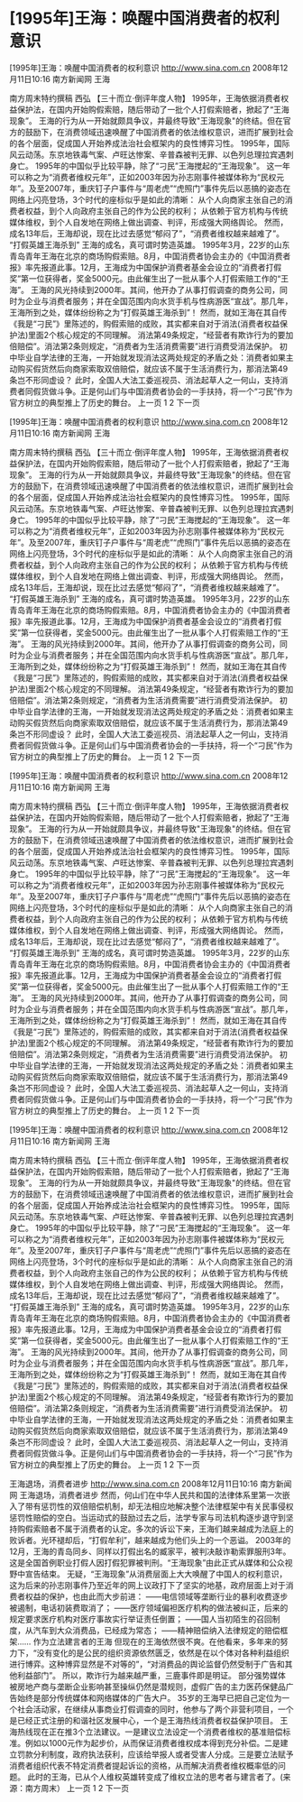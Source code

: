 # [1995年]王海：唤醒中国消费者的权利意识

[1995年]王海：唤醒中国消费者的权利意识
http://www.sina.com.cn  2008年12月11日10:16   南方新闻网
王海

南方周末特约撰稿 西弘
【三十而立·倒评年度人物】
1995年，王海依据消费者权益保护法，在国内开始购假索赔，随后带动了一批个人打假索赔者，掀起了“王海现象”。
王海的行为从一开始就颇具争议，并最终导致"王海现象"的终结。但在官方的鼓励下，在消费领域迅速唤醒了中国消费者的依法维权意识，进而扩展到社会的各个层面，促成国人开始养成法治社会框架内的良性博弈习性。
1995年，国际风云动荡。东京地铁毒气案、卢旺达惨案、辛普森被判无罪、以色列总理拉宾遇刺身亡。
1995年的中国似乎比较平静，除了“刁民”王海搅起的“王海现象”。
这一年可以称之为“消费者维权元年”，正如2003年因为孙志刚事件被媒体称为“民权元年”。及至2007年，重庆钉子户事件与“周老虎”“虎照门”事件先后以恶搞的姿态在网络上闪亮登场，3个时代的座标似乎是如此的清晰：
从个人向商家主张自己的消费者权益，到个人向政府主张自己的作为公民的权利；
从依赖于官方机构与传统媒体维权，到个人自发地在网络上做出调查、判评，形成强大网络舆论。
然而，成名13年后，王海却说，现在比过去感觉“郁闷了”，“消费者维权越来越难了”。
“打假英雄王海杀到”
王海的成名，真可谓时势造英雄。
1995年3月，22岁的山东青岛青年王海在北京的商场购假索赔。8月，中国消费者协会主办的《中国消费者报》率先报道此事。12月，王海成为中国保护消费者基金会设立的“消费者打假奖”第一位获得者，奖金5000元。由此催生出了一批从事个人打假索赔工作的“王海”。
王海的风光持续到2000年。其间，他开办了从事打假调查的商务公司，同时为企业与消费者服务；并在全国范围内向水货手机与性病游医“宣战”。那几年，王海所到之处，媒体纷纷称之为“打假英雄王海杀到”！
然而，就如王海在其自传《我是“刁民”》里陈述的，购假索赔的成败，其实都来自对于消法(消费者权益保护法)里面2个核心规定的不同理解。
消法第49条规定，“经营者有欺诈行为的要加倍赔偿”。消法第2条则规定，“消费者为生活消费需要”进行消费受消法保护。
初中毕业自学法律的王海，一开始就发现消法这两处规定的矛盾之处：消费者如果主动购买假货然后向商家索取双倍赔偿，就应该不属于生活消费行为，那消法第49条岂不形同虚设？
此时，全国人大法工委巡视员、消法起草人之一何山，支持消费者同假货做斗争。正是何山们与中国消费者协会的一手扶持，将一个“刁民”作为官方树立的典型推上了历史的舞台。
上一页
1
2
下一页

[1995年]王海：唤醒中国消费者的权利意识
http://www.sina.com.cn  2008年12月11日10:16   南方新闻网
王海

南方周末特约撰稿 西弘
【三十而立·倒评年度人物】
1995年，王海依据消费者权益保护法，在国内开始购假索赔，随后带动了一批个人打假索赔者，掀起了“王海现象”。
王海的行为从一开始就颇具争议，并最终导致"王海现象"的终结。但在官方的鼓励下，在消费领域迅速唤醒了中国消费者的依法维权意识，进而扩展到社会的各个层面，促成国人开始养成法治社会框架内的良性博弈习性。
1995年，国际风云动荡。东京地铁毒气案、卢旺达惨案、辛普森被判无罪、以色列总理拉宾遇刺身亡。
1995年的中国似乎比较平静，除了“刁民”王海搅起的“王海现象”。
这一年可以称之为“消费者维权元年”，正如2003年因为孙志刚事件被媒体称为“民权元年”。及至2007年，重庆钉子户事件与“周老虎”“虎照门”事件先后以恶搞的姿态在网络上闪亮登场，3个时代的座标似乎是如此的清晰：
从个人向商家主张自己的消费者权益，到个人向政府主张自己的作为公民的权利；
从依赖于官方机构与传统媒体维权，到个人自发地在网络上做出调查、判评，形成强大网络舆论。
然而，成名13年后，王海却说，现在比过去感觉“郁闷了”，“消费者维权越来越难了”。
“打假英雄王海杀到”
王海的成名，真可谓时势造英雄。
1995年3月，22岁的山东青岛青年王海在北京的商场购假索赔。8月，中国消费者协会主办的《中国消费者报》率先报道此事。12月，王海成为中国保护消费者基金会设立的“消费者打假奖”第一位获得者，奖金5000元。由此催生出了一批从事个人打假索赔工作的“王海”。
王海的风光持续到2000年。其间，他开办了从事打假调查的商务公司，同时为企业与消费者服务；并在全国范围内向水货手机与性病游医“宣战”。那几年，王海所到之处，媒体纷纷称之为“打假英雄王海杀到”！
然而，就如王海在其自传《我是“刁民”》里陈述的，购假索赔的成败，其实都来自对于消法(消费者权益保护法)里面2个核心规定的不同理解。
消法第49条规定，“经营者有欺诈行为的要加倍赔偿”。消法第2条则规定，“消费者为生活消费需要”进行消费受消法保护。
初中毕业自学法律的王海，一开始就发现消法这两处规定的矛盾之处：消费者如果主动购买假货然后向商家索取双倍赔偿，就应该不属于生活消费行为，那消法第49条岂不形同虚设？
此时，全国人大法工委巡视员、消法起草人之一何山，支持消费者同假货做斗争。正是何山们与中国消费者协会的一手扶持，将一个“刁民”作为官方树立的典型推上了历史的舞台。
上一页
1
2
下一页

[1995年]王海：唤醒中国消费者的权利意识
http://www.sina.com.cn  2008年12月11日10:16   南方新闻网
王海

南方周末特约撰稿 西弘
【三十而立·倒评年度人物】
1995年，王海依据消费者权益保护法，在国内开始购假索赔，随后带动了一批个人打假索赔者，掀起了“王海现象”。
王海的行为从一开始就颇具争议，并最终导致"王海现象"的终结。但在官方的鼓励下，在消费领域迅速唤醒了中国消费者的依法维权意识，进而扩展到社会的各个层面，促成国人开始养成法治社会框架内的良性博弈习性。
1995年，国际风云动荡。东京地铁毒气案、卢旺达惨案、辛普森被判无罪、以色列总理拉宾遇刺身亡。
1995年的中国似乎比较平静，除了“刁民”王海搅起的“王海现象”。
这一年可以称之为“消费者维权元年”，正如2003年因为孙志刚事件被媒体称为“民权元年”。及至2007年，重庆钉子户事件与“周老虎”“虎照门”事件先后以恶搞的姿态在网络上闪亮登场，3个时代的座标似乎是如此的清晰：
从个人向商家主张自己的消费者权益，到个人向政府主张自己的作为公民的权利；
从依赖于官方机构与传统媒体维权，到个人自发地在网络上做出调查、判评，形成强大网络舆论。
然而，成名13年后，王海却说，现在比过去感觉“郁闷了”，“消费者维权越来越难了”。
“打假英雄王海杀到”
王海的成名，真可谓时势造英雄。
1995年3月，22岁的山东青岛青年王海在北京的商场购假索赔。8月，中国消费者协会主办的《中国消费者报》率先报道此事。12月，王海成为中国保护消费者基金会设立的“消费者打假奖”第一位获得者，奖金5000元。由此催生出了一批从事个人打假索赔工作的“王海”。
王海的风光持续到2000年。其间，他开办了从事打假调查的商务公司，同时为企业与消费者服务；并在全国范围内向水货手机与性病游医“宣战”。那几年，王海所到之处，媒体纷纷称之为“打假英雄王海杀到”！
然而，就如王海在其自传《我是“刁民”》里陈述的，购假索赔的成败，其实都来自对于消法(消费者权益保护法)里面2个核心规定的不同理解。
消法第49条规定，“经营者有欺诈行为的要加倍赔偿”。消法第2条则规定，“消费者为生活消费需要”进行消费受消法保护。
初中毕业自学法律的王海，一开始就发现消法这两处规定的矛盾之处：消费者如果主动购买假货然后向商家索取双倍赔偿，就应该不属于生活消费行为，那消法第49条岂不形同虚设？
此时，全国人大法工委巡视员、消法起草人之一何山，支持消费者同假货做斗争。正是何山们与中国消费者协会的一手扶持，将一个“刁民”作为官方树立的典型推上了历史的舞台。
上一页
1
2
下一页

[1995年]王海：唤醒中国消费者的权利意识
http://www.sina.com.cn  2008年12月11日10:16   南方新闻网
王海

南方周末特约撰稿 西弘
【三十而立·倒评年度人物】
1995年，王海依据消费者权益保护法，在国内开始购假索赔，随后带动了一批个人打假索赔者，掀起了“王海现象”。
王海的行为从一开始就颇具争议，并最终导致"王海现象"的终结。但在官方的鼓励下，在消费领域迅速唤醒了中国消费者的依法维权意识，进而扩展到社会的各个层面，促成国人开始养成法治社会框架内的良性博弈习性。
1995年，国际风云动荡。东京地铁毒气案、卢旺达惨案、辛普森被判无罪、以色列总理拉宾遇刺身亡。
1995年的中国似乎比较平静，除了“刁民”王海搅起的“王海现象”。
这一年可以称之为“消费者维权元年”，正如2003年因为孙志刚事件被媒体称为“民权元年”。及至2007年，重庆钉子户事件与“周老虎”“虎照门”事件先后以恶搞的姿态在网络上闪亮登场，3个时代的座标似乎是如此的清晰：
从个人向商家主张自己的消费者权益，到个人向政府主张自己的作为公民的权利；
从依赖于官方机构与传统媒体维权，到个人自发地在网络上做出调查、判评，形成强大网络舆论。
然而，成名13年后，王海却说，现在比过去感觉“郁闷了”，“消费者维权越来越难了”。
“打假英雄王海杀到”
王海的成名，真可谓时势造英雄。
1995年3月，22岁的山东青岛青年王海在北京的商场购假索赔。8月，中国消费者协会主办的《中国消费者报》率先报道此事。12月，王海成为中国保护消费者基金会设立的“消费者打假奖”第一位获得者，奖金5000元。由此催生出了一批从事个人打假索赔工作的“王海”。
王海的风光持续到2000年。其间，他开办了从事打假调查的商务公司，同时为企业与消费者服务；并在全国范围内向水货手机与性病游医“宣战”。那几年，王海所到之处，媒体纷纷称之为“打假英雄王海杀到”！
然而，就如王海在其自传《我是“刁民”》里陈述的，购假索赔的成败，其实都来自对于消法(消费者权益保护法)里面2个核心规定的不同理解。
消法第49条规定，“经营者有欺诈行为的要加倍赔偿”。消法第2条则规定，“消费者为生活消费需要”进行消费受消法保护。
初中毕业自学法律的王海，一开始就发现消法这两处规定的矛盾之处：消费者如果主动购买假货然后向商家索取双倍赔偿，就应该不属于生活消费行为，那消法第49条岂不形同虚设？
此时，全国人大法工委巡视员、消法起草人之一何山，支持消费者同假货做斗争。正是何山们与中国消费者协会的一手扶持，将一个“刁民”作为官方树立的典型推上了历史的舞台。
上一页
1
2
下一页

王海退场，消费者进步
http://www.sina.com.cn  2008年12月11日10:16   南方新闻网
王海退场，消费者进步
然而，何山们在中华人民共和国的法律体系里第一次嵌入了带有惩罚性的双倍赔偿机制，却无法相应地解决整个法律框架中有关民事侵权惩罚性赔偿的空白。当运动式的鼓励过去之后，法学专家与司法机构逐步退守到坚持购假索赔者不属于消费者的认定。多次的诉讼下来，王海们越来越成为法庭上的败诉者。光环褪却后，“打假牟利”，越来越成为他们头上的一个恶谥。
2003年的12月，王海的青岛同乡、同样以打假出名的臧家平，被判决敲诈勒索罪服刑3年。这是全国首例职业打假人因打假犯罪被判刑。“王海现象”由此正式从媒体和公众视野中宣告结束。
无疑，“王海现象”从消费层面上大大唤醒了中国人的权利意识，这为后来的孙志刚事件乃至近年的网上议政打下了坚实的地基，政府层面上对于消费者权益的保护，也由此而大步前进：
——电信领域等垄断行业的暴利收费逐步被遏制，电话初装费取消了；
——医疗领域偏袒医疗机构的做法被纠正，后来的规定要求医疗机构对医疗事故实行举证责任倒置；
——国人当初陌生的召回制度，从汽车到大众消费品，已经成为常态；
——精神赔偿纳入法律规定的赔偿框架……
作为立法建言者的王海
但现在的王海依然很不爽。在他看来，多年来的努力下，“没有变化的是公民的组织资源依然匮乏，依然是在以个体对各种利益组织进行博弈。这种博弈显然是不对等的”，“对消费品的舆论监督仍然受制于广告和其他利益部门”。
所以，欺诈行为越来越严重，三鹿事件即是明证。
部分强势媒体被房地产商与垄断企业影响甚至操纵仍然是潜规则，虚假广告的主力医药保健品广告始终是部分传统媒体和网络媒体的广告大户。
35岁的王海早已把自己定位为一个社会活动家，在继续从事商业打假调查的同时，他参与了两个非营利项目，一个是已经正式注册的和谐社区发展中心，一个是王海热线消费者权益保护项目。
王海热线现在正在推3个立法建议。一是建议立法设定一个消费者维权的基准赔偿标准。例如以1000元作为起步价，从而保证消费者维权成本得到充分补偿。二是建立罚款分利制度，政府执法获利，应该给举报人或者受害人分成。三是要立法赋予消费者组织代表不特定消费者提起诉讼的资格，从而解决消费者维权概率低的问题。
此时的王海，已从个人维权英雄转变成了维权立法的思考者与建言者了。(来源：南方周末）
上一页
1
2
下一页

